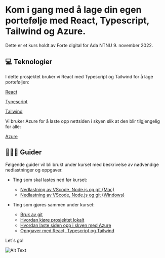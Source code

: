# Kom i gang med å lage din egen portefølje med React, Typescript, Tailwind og Azure.

Dette er et kurs holdt av Forte digital for Ada NTNU 9. november 2022.

## 💻 Teknologier 

I dette prosjektet bruker vi React med Typescript og Tailwind for å lage porteføljen:

[React](https://reactjs.org/docs/getting-started.html)

[Typescript](https://www.typescriptlang.org/docs/)

[Tailwind](https://tailwindcss.com/docs/installation)

Vi bruker Azure for å laste opp nettsiden i skyen slik at den blir tilgjengelig for alle:

[Azure](https://azure.microsoft.com/en-us/resources/cloud-computing-dictionary/what-is-azure/?ef_id=CjwKCAjw8JKbBhBYEiwAs3sxN3JwZX497kU9p4dnluQOBN20doOaS1cvHOYEHQhcaHRSM80qpzBPRhoCF3gQAvD_BwE%3AG%3As&OCID=AIDcmmf6lw2mzf_SEM_CjwKCAjw8JKbBhBYEiwAs3sxN3JwZX497kU9p4dnluQOBN20doOaS1cvHOYEHQhcaHRSM80qpzBPRhoCF3gQAvD_BwE%3AG%3As&gclid=CjwKCAjw8JKbBhBYEiwAs3sxN3JwZX497kU9p4dnluQOBN20doOaS1cvHOYEHQhcaHRSM80qpzBPRhoCF3gQAvD_BwE)

## 👩🏽‍💻 Guider

Følgende guider vil bli brukt under kurset med beskrivelse av nødvendige nedlastninger og oppgaver. 

- Ting som skal lastes ned før kurset:
  - [Nedlastning av VScode, Node.js og git (Mac)](guides/00-downloads-mac.md)
  - [Nedlastning av VScode, Node.js og git (Windows)](guides/00-downloads-windows.md)

- Ting som gjøres sammen under kurset: 
  - [Bruk av git](guides/01-Git.md)
  - [Hvordan kjøre prosjektet lokalt](guides/02-RunProject.md)
  - [Hvordan laste siden opp i skyen med Azure](guides/03-DeployToAzure.md)
  - [Oppgaver med React, Typescript og Tailwind](guides/04-Oppgaver.md)

Let´s go! 

![Alt Text](https://media.giphy.com/media/o0vwzuFwCGAFO/giphy.gif)


